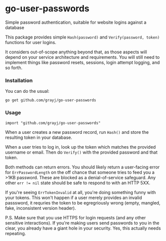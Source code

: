 # go-user-passwords
Simple password authentication, suitable for website logins against a database

This package provides simple `Hash(password)` and `Verify(password, token)` functions for user logins.

It considers out-of-scope anything beyond that, as those aspects will depend on your service architecture and requirements. You will still need to implement things like password resets, sessions, login attempt logging, and so forth.

### Installation

You can do the usual:

    go get github.com/grayj/go-user-passwords

### Usage

    import "github.com/grayj/go-user-passwords"

When a user creates a new password record, run `Hash()` and store the resulting token in your database.

When a user tries to log in, look up the token which matches the provided username or email. Then do `Verify()` with the provided password and that token.

Both methods can return errors. You should likely return a user-facing error for `ErrPasswordLength` on the off chance that someone tries to feed you a >1KB password. These are blocked as a denial-of-service safeguard. Any other `err != nil` state should be safe to respond to with an HTTP 5XX.

If you're seeing `ErrTokenInvalid` at all, you're doing something funny with your tokens. This won't happen if a user merely provides an invalid passsword, it requries the token to be egregriously wrong (empty, mangled, fake, inconsistent version header).

P.S. Make sure that you use HTTPS for login requests (and any other sensitive interactions). If you're making users send passwords to you in the clear, you already have a giant hole in your security. Yes, this actually needs repeating.
